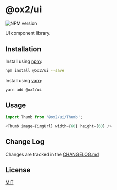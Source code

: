 # @ox2/ui
![NPM version](https://img.shields.io/badge/npm-private-orange.svg?style=flat)
<!-- ![NPM version](https://img.shields.io/npm/v/@ox2/ui.svg?style=flat) -->

UI component library.

## Installation
Install using [npm](http://npmjs.com):
```sh
npm install @ox2/ui --save
```
Install using [yarn](http://yarnpkg.com):
```sh
yarn add @ox2/ui
```

## Usage
```js
import Thumb from '@ox2/ui/Thumb';

<Thumb image={imgUrl} width={60} height={60} />

```

## Change Log
Changes are tracked in the [CHANGELOG.md](https://github.com/ox2/ui/blob/master/CHANGELOG.md)

## License
[MIT](https://github.com/ox2/ui/blob/master/LICENSE)
